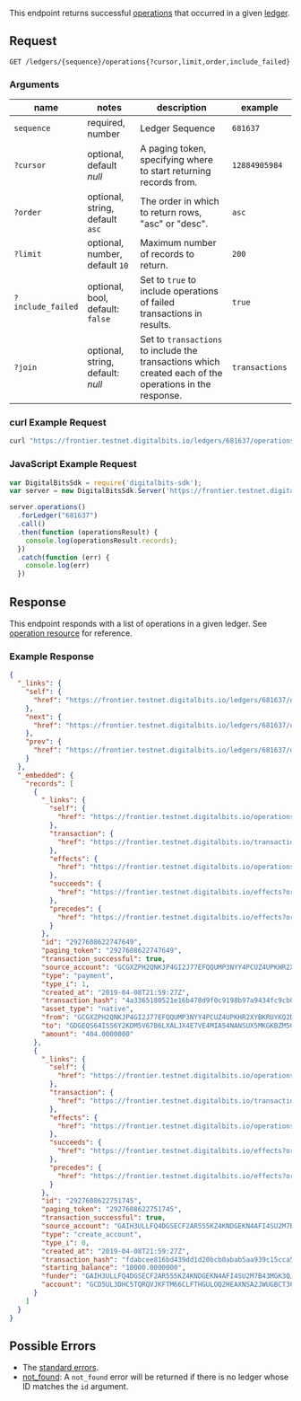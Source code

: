 This endpoint returns successful [operations](https://developers.digitalbits.io/reference/go/services/frontier/internal/docs/reference/resources/operation) that occurred in a given [ledger](https://developers.digitalbits.io/reference/go/services/frontier/internal/docs/reference/resources/ledger).

## Request

```
GET /ledgers/{sequence}/operations{?cursor,limit,order,include_failed}
```

### Arguments

| name | notes | description | example |
| ---- | ----- | ----------- | ------- |
| `sequence` | required, number | Ledger Sequence | `681637` |
| `?cursor` | optional, default _null_ | A paging token, specifying where to start returning records from. | `12884905984` |
| `?order` | optional, string, default `asc` | The order in which to return rows, "asc" or "desc". | `asc` |
| `?limit` | optional, number, default `10` | Maximum number of records to return. | `200` |
| `?include_failed` | optional, bool, default: `false` | Set to `true` to include operations of failed transactions in results. | `true` |
| `?join` | optional, string, default: _null_ | Set to `transactions` to include the transactions which created each of the operations in the response. | `transactions` |

### curl Example Request

```sh
curl "https://frontier.testnet.digitalbits.io/ledgers/681637/operations?limit=1"
```

### JavaScript Example Request

```javascript
var DigitalBitsSdk = require('digitalbits-sdk');
var server = new DigitalBitsSdk.Server('https://frontier.testnet.digitalbits.io');

server.operations()
  .forLedger("681637")
  .call()
  .then(function (operationsResult) {
    console.log(operationsResult.records);
  })
  .catch(function (err) {
    console.log(err)
  })
```

## Response

This endpoint responds with a list of operations in a given ledger.  See [operation resource](https://developers.digitalbits.io/reference/go/services/frontier/internal/docs/reference/resources/operation) for reference.

### Example Response

```json
{
  "_links": {
    "self": {
      "href": "https://frontier.testnet.digitalbits.io/ledgers/681637/operations?cursor=&limit=10&order=asc"
    },
    "next": {
      "href": "https://frontier.testnet.digitalbits.io/ledgers/681637/operations?cursor=2927608622751745&limit=10&order=asc"
    },
    "prev": {
      "href": "https://frontier.testnet.digitalbits.io/ledgers/681637/operations?cursor=2927608622747649&limit=10&order=desc"
    }
  },
  "_embedded": {
    "records": [
      {
        "_links": {
          "self": {
            "href": "https://frontier.testnet.digitalbits.io/operations/2927608622747649"
          },
          "transaction": {
            "href": "https://frontier.testnet.digitalbits.io/transactions/4a3365180521e16b478d9f0c9198b97a9434fc9cb07b34f83ecc32fc54d0ca8a"
          },
          "effects": {
            "href": "https://frontier.testnet.digitalbits.io/operations/2927608622747649/effects"
          },
          "succeeds": {
            "href": "https://frontier.testnet.digitalbits.io/effects?order=desc&cursor=2927608622747649"
          },
          "precedes": {
            "href": "https://frontier.testnet.digitalbits.io/effects?order=asc&cursor=2927608622747649"
          }
        },
        "id": "2927608622747649",
        "paging_token": "2927608622747649",
        "transaction_successful": true,
        "source_account": "GCGXZPH2QNKJP4GI2J77EFQQUMP3NYY4PCUZ4UPKHR2XYBKRUYKQ2DS6",
        "type": "payment",
        "type_i": 1,
        "created_at": "2019-04-08T21:59:27Z",
        "transaction_hash": "4a3365180521e16b478d9f0c9198b97a9434fc9cb07b34f83ecc32fc54d0ca8a",
        "asset_type": "native",
        "from": "GCGXZPH2QNKJP4GI2J77EFQQUMP3NYY4PCUZ4UPKHR2XYBKRUYKQ2DS6",
        "to": "GDGEQS64ISS6Y2KDM5V67B6LXALJX4E7VE4MIA54NANSUX5MKGKBZM5G",
        "amount": "404.0000000"
      },
      {
        "_links": {
          "self": {
            "href": "https://frontier.testnet.digitalbits.io/operations/2927608622751745"
          },
          "transaction": {
            "href": "https://frontier.testnet.digitalbits.io/transactions/fdabcee816bd439dd1d20bcb0abab5aa939c15cca5fccc1db060ba6096a5e0ed"
          },
          "effects": {
            "href": "https://frontier.testnet.digitalbits.io/operations/2927608622751745/effects"
          },
          "succeeds": {
            "href": "https://frontier.testnet.digitalbits.io/effects?order=desc&cursor=2927608622751745"
          },
          "precedes": {
            "href": "https://frontier.testnet.digitalbits.io/effects?order=asc&cursor=2927608622751745"
          }
        },
        "id": "2927608622751745",
        "paging_token": "2927608622751745",
        "transaction_successful": true,
        "source_account": "GAIH3ULLFQ4DGSECF2AR555KZ4KNDGEKN4AFI4SU2M7B43MGK3QJZNSR",
        "type": "create_account",
        "type_i": 0,
        "created_at": "2019-04-08T21:59:27Z",
        "transaction_hash": "fdabcee816bd439dd1d20bcb0abab5aa939c15cca5fccc1db060ba6096a5e0ed",
        "starting_balance": "10000.0000000",
        "funder": "GAIH3ULLFQ4DGSECF2AR555KZ4KNDGEKN4AFI4SU2M7B43MGK3QJZNSR",
        "account": "GCD5UL3DHC5TQRQVJKFTM66CLFTHGULOQ2HEAXNSA2JWUGBCT36BP55F"
      }
    ]
  }
}
```

## Possible Errors

- The [standard errors](https://developers.digitalbits.io/reference/go/services/frontier/internal/docs/reference/errors#standard-errors).
- [not_found](https://developers.digitalbits.io/reference/go/services/frontier/internal/docs/reference/errors/not-found): A `not_found` error will be returned if there is no ledger whose ID matches the `id` argument.
